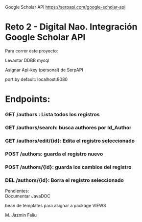 
Google Scholar API
https://serpapi.com/google-scholar-api

# Reto 2 - Digital Nao. Integración Google Scholar API
Para correr este proyecto:

Levantar DDBB mysql

Asignar Api-key (personal) de SerpAPI

port by default: localhost:8080

# Endpoints:
### GET /authors : Lista todos los registros

### GET /authors/search: busca authores por Id_Author

### GET /authors/edit/{id}: Edita el registro seleccionado

### POST /authors: guarda el registro nuevo

### POST /authors/{id}: guarda los cambios del registro

### DEL /authors/{id}:  Borra el registro seleccionado

Pendientes:  
Documentar JavaDOC

bean de templates para asignar a package VIEWS

M. Jazmin Feliu